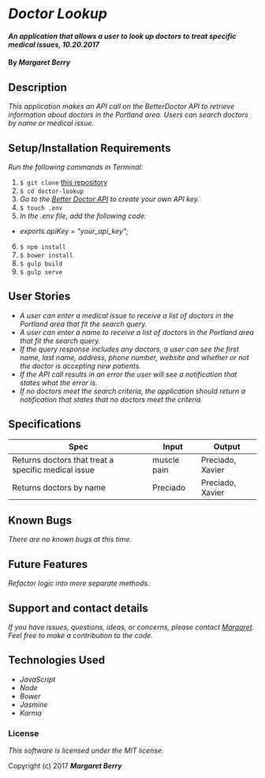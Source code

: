# _Doctor Lookup_

#### _An application that allows a user to look up doctors to treat specific medical issues, 10.20.2017_

#### By _**Margaret Berry**_

## Description
_This application makes an API call on the BetterDoctor API to retrieve information about doctors in the Portland area.  Users can search doctors by name or medical issue._

## Setup/Installation Requirements
_Run the following commands in Terminal:_

1. `$ git clone` [this repository](https://github.com/codemargaret/doctor-lookup.git)
2. `$ cd doctor-lookup`
3. _Go to the [Better Doctor API](https://developer.betterdoctor.com/) to create your own API key._
4. `$ touch .env`
5. _In the .env file, add the following code:_
  * _exports.apiKey = "your_api_key";_
6. `$ npm install`
7. `$ bower install`
8. `$ gulp build`
9. `$ gulp serve`

## User Stories
* _A user can enter a medical issue to receive a list of doctors in the Portland area that fit the search query._
* _A user can enter a name to receive a list of doctors in the Portland area that fit the search query._
* _If the query response includes any doctors, a user can see the first name, last name, address, phone number, website and whether or not the doctor is accepting new patients._
* _If the API call results in an error the user will see a notification that states what the error is._
* _If no doctors meet the search criteria, the application should return a notification that states that no doctors meet the criteria._

## Specifications
| Spec                                                | Input       | Output           |
|-----------------------------------------------------|-------------|------------------|
| Returns doctors that treat a specific medical issue | muscle pain | Preciado, Xavier |
| Returns doctors by name                             | Preciado    | Preciado, Xavier |

## Known Bugs
_There are no known bugs at this time._

## Future Features
_Refactor logic into more separate methods._

## Support and contact details
_If you have issues, questions, ideas, or concerns, please contact [Margaret](codeberry1@gmail.com). Feel free to make a contribution to the code._

## Technologies Used
* _JavaScript_
* _Node_
* _Bower_
* _Jasmine_
* _Karma_

### License
*This software is licensed under the MIT license.*

Copyright (c) 2017 **_Margaret Berry_**
